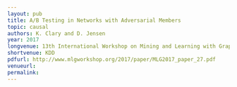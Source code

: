 ```yaml
---
layout: pub
title: A/B Testing in Networks with Adversarial Members
topic: causal
authors: K. Clary and D. Jensen
year: 2017
longvenue: 13th International Workshop on Mining and Learning with Graphs at the 23rd ACM SIGKDD International Conference on Knowledge Discovery and Data Mining.
shortvenue: KDD
pdfurl: http://www.mlgworkshop.org/2017/paper/MLG2017_paper_27.pdf
venueurl:
permalink:
---
```

